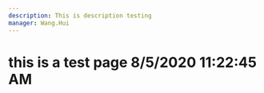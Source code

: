 ```yaml
---
description: This is description testing
manager: Wang.Hui
---
```

# this is a test page 8/5/2020 11:22:45 AM